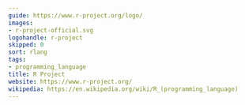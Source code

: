 ```yaml
---
guide: https://www.r-project.org/logo/
images:
- r-project-official.svg
logohandle: r-project
skipped: 0
sort: rlang
tags:
- programming_language
title: R Project
website: https://www.r-project.org/
wikipedia: https://en.wikipedia.org/wiki/R_(programming_language)
---
```

